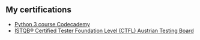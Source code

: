 ## My certifications

- [Python 3 course Codecademy](https://github.com/thewaspcat/certificates/blob/main/python3_certificate.pdf)
- [ISTQB® Certified Tester Foundation Level (CTFL) Austrian Testing Board](https://github.com/thewaspcat/certificates/blob/main/Certificate_104426_CTFL2018-AT_Czarnecka_01_01_3000.pdf)
